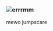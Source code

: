 ### ![errrmm](https://user-images.githubusercontent.com/118755924/208465416-06167c3c-42ca-4ff0-9def-5de4182a1d49.png)
mewo jumpscare
<!--
**mewoooz/mewoooz** is a ✨ _special_ ✨ repository because its `README.md` (this file) appears on your GitHub profile.

Here are some ideas to get you started:

- 🔭 I’m currently working on ...
- 🌱 I’m currently learning ...
- 👯 I’m looking to collaborate on ...
- 🤔 I’m looking for help with ...
- 💬 Ask me about ...
- 📫 How to reach me: ...
- 😄 Pronouns: ...
- ⚡ Fun fact: ...
-->
